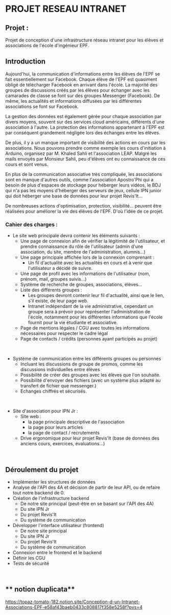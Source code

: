 # **PROJET RESEAU INTRANET**

## **Projet :**

Projet de conception d'une infrastructure réseau intranet pour les élèves et associations de l'école d'ingénieur EPF.

## **Introduction**

Aujourd'hui, la communication d'informations entre les élèves de l'EPF se fait essentiellement sur Facebook.
Chaque élève de l'EPF est quasiment obligé de télécharger Facebook en arrivant dans l'école. La majorité des groupes de discussions créés par les élèves pour échanger avec les camarades de classe se font sur des groupes Messenger (Facebook). De même, les actualités et informations diffusées par les différentes associations se font sur Facebook.

La gestion des données est également gérée pour chaque association par divers moyens, souvent sur des services cloud américains, différents d'une association à l'autre.
La protection des informations appartenant à l'EPF est par conséquent grandement négligée lors des échanges entre les élèves.

De plus, il y a un manque important de visibilité des actions en cours par les associations. Nous pouvons prendre comme exemple les cours d'initiation à Arduino, organisez par M. Khaled Sahli et l'association LEAP. Malgré les mails envoyés par Monsieur Sahli, peu d'élèves ont eu connaissance de ces cours et sont venus.

En plus de la communication associative très compliquée, les associations sont en manque d'autres outils, comme l'association Apostro'Phi qui a besoin de plus d'espaces de stockage pour héberger leurs vidéos, le BDJ qui n'a pas les moyens d'héberger des serveurs de jeux, cellule IPN junior qui doit héberger une base de données pour leur projet Revis'It...

De nombreuses actions d'optimisation, protection, visibilité... peuvent être réalisées pour améliorer la vie des élèves de l'EPF. D'où l'idée de ce projet.

### Cahier des charges :

- Le site web principale devra contenir les éléments suivants :
    - Une page de connexion afin de vérifier la légitimité de l'utilisateur, et prendre connaissance du rôle de l'utilisateur (admin d'une association, du site, membre de l'administration, alumnis...)
    - Une page principale affichée lors de la connexion comprenant :
        - Un fil d'actualité avec les actualités en cours et à venir que l'utilisateur a décidé de suivre.
    - Une page de profil avec les informations de l'utilisateur (nom, prénom, mail, groupes suivis...)
    - Système de recherche de groupes, associations, élèves...
    - Liste des différents groupes :
        - Les groupes devront contenir leur fil d'actualité, ainsi que le lien, s'il existe, de leur page web.
        - Intranet indépendant de la vie administrative, cependant un groupe sera à prévoir pour représenter l'administration de l'école, notamment pour les différentes informations que l'école fournit pour la vie étudiante et associative.
	- Page de mentions légales / CGU avec toutes les informations nécessaires pour respecter le cadre légal
	- Page de contacts / crédits (personnes ayant participés au projet)
<br>

- Système de communication entre les différents groupes ou personnes
	- Incluant les discussions de groupe de promos, comme les discussions individuelles entre élèves
	- Possibilité de créer des groupes avec les élèves que l'on souhaite.
	- Possibilité d'envoyer des fichiers (avec un système plus adapté au transfert de fichier que messenger.)
	- Echanges chiffrés et sécurisés.
<br>

- Site d'association pour IPN Jr :
	- Site web :
		- la page principale descriptive de l'association
		- la page pour leurs articles
		- la page de contact / recrutements
	- Drive ergonomique pour leur projet Revis'It (base de données des anciens cours, exercices, évaluations...)
<br>


## **Déroulement du projet**

- Implémenter les structures de données
- Analyse de l'API des 4A et décision de partir de leur API, ou de refaire tout notre backend de 0.
- Création de l'infrastructure backend
	- De notre site principal (peut-être en se basant sur l'API des 4A)
	- Du site IPN Jr
	- Du projet Revis'It
	- Du système de communication
- Développer l'interface utilisateur (frontend)
	- De notre site principal
	- Du site IPN Jr
	- Du projet Revis'It
	- Du système de communication
- Connexion entre le frontend et le backend
- Définir les CGU
- Tests de sécurité
<br>

## ** notion duplicata**
https://topaz-tomato-182.notion.site/Conception-d-un-Intranet-Associations-EPF-e58af43baeb0433c808817f358e5258f?pvs=4
